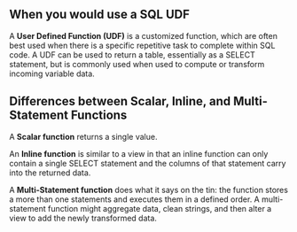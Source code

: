 ## When you would use a SQL UDF
A **User Defined Function (UDF)** is a customized function, which are often best used when there is a specific repetitive task to complete within SQL code. A UDF can be used to return a table, essentially as a SELECT statement, but is commonly used when used to compute or transform incoming variable data. 

## Differences between Scalar, Inline, and Multi-Statement Functions
A **Scalar function** returns a single value.

An **Inline function** is similar to a view in that an inline function can only contain a single SELECT statement and the columns of that statement carry into the returned data.

A **Multi-Statement function** does what it says on the tin: the function stores a more than one statements and executes them in a defined order. A multi-statement function might aggregate data, clean strings, and then alter a view to add the newly transformed data.
